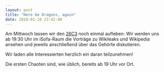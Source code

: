 ```yaml
---
layout: post
title: "Here be Dragons, again"
date: 2010-01-18 23:42:00
---
```

Am Mittwoch lassen wir den [26C3](https://events.ccc.de/congress/2009/) noch einmal aufleben: Wir werden uns ab 19:30 Uhr im iSofa-Raum die Vorträge zu Wikileaks und Wikipedia ansehen und jeweils anschließend über das Gehörte diskutieren.

Wir laden alle Interessierten herzlich ein daran teilzunehmen!

Die ersten Chaoten sind, wie üblich, bereits ab 19 Uhr vor Ort.